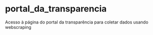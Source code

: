 # portal_da_transparencia
Acesso à página do portal da transparência para coletar dados usando webscraping
